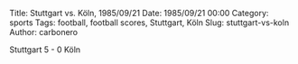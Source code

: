 Title: Stuttgart vs. Köln, 1985/09/21
Date: 1985/09/21 00:00
Category: sports
Tags: football, football scores, Stuttgart, Köln
Slug: stuttgart-vs-koln
Author: carbonero


Stuttgart 5 - 0 Köln
